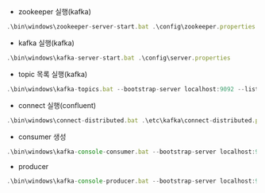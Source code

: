 

- zookeeper 실행(kafka)

```jsx
.\bin\windows\zookeeper-server-start.bat .\config\zookeeper.properties
```

- kafka 실행(kafka)

```jsx
.\bin\windows\kafka-server-start.bat .\config\server.properties
```

- topic 목록 실행(kafka)

```jsx
.\bin\windows\kafka-topics.bat --bootstrap-server localhost:9092 --list
```

- connect 실행(confluent)

```jsx
.\bin\windows\connect-distributed.bat .\etc\kafka\connect-distributed.properties
```

- consumer 생성

```jsx
.\bin\windows\kafka-console-consumer.bat --bootstrap-server localhost:9092 --topic my_topic_users --from-beginning
```

- producer

```jsx
.\bin\windows\kafka-console-producer.bat --bootstrap-server localhost:9092 --topic my_topic_users
```